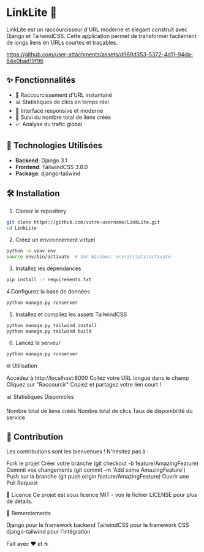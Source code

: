 # LinkLite 🔗

LinkLite est un raccourcisseur d'URL moderne et élégant construit avec Django et TailwindCSS. Cette application permet de transformer facilement de longs liens en URLs courtes et traçables.

https://github.com/user-attachments/assets/d969d353-5372-4d11-94da-64e0bad19f96

## ✨ Fonctionnalités

- 🔄 Raccourcissement d'URL instantané
- 📊 Statistiques de clics en temps réel
- 📱 Interface responsive et moderne
- 🎯 Suivi du nombre total de liens créés
- 📈 Analyse du trafic global

## 🚀 Technologies Utilisées

- **Backend**: Django 3.1
- **Frontend**: TailwindCSS 3.8.0
- **Package**: django-tailwind

## 🛠 Installation

1. Clonez le repository
```bash
git clone https://github.com/votre-username/LinkLite.git
cd LinkLite
```

2. Créez un environnement virtuel
```bash
python -m venv env
source env/bin/activate  # Sur Windows: env\Scripts\activate
```

3. Installez les dépendances
```bash
pip install -r requirements.txt
```

4.Configurez la base de données
```bash
python manage.py runserver
```

5. Installez et compilez les assets TailwindCSS
```bash
python manage.py tailwind install
python manage.py tailwind build
```

6. Lancez le serveur
```bash
python manage.py runserver
```

🌐 Utilisation

Accédez à http://localhost:8000
Collez votre URL longue dans le champ
Cliquez sur "Raccourcir"
Copiez et partagez votre lien court !

📊 Statistiques Disponibles

Nombre total de liens créés
Nombre total de clics
Taux de disponibilité du service

## 🤝 Contribution
Les contributions sont les bienvenues ! N'hésitez pas à :

Fork le projet
Créer votre branche (git checkout -b feature/AmazingFeature)
Commit vos changements (git commit -m 'Add some AmazingFeature')
Push sur la branche (git push origin feature/AmazingFeature)
Ouvrir une Pull Request

📝 Licence
Ce projet est sous licence MIT - voir le fichier LICENSE pour plus de détails.

👏 Remerciements

Django pour le framework backend
TailwindCSS pour le framework CSS
django-tailwind pour l'intégration


Fait avec ❤️ et ☕️

